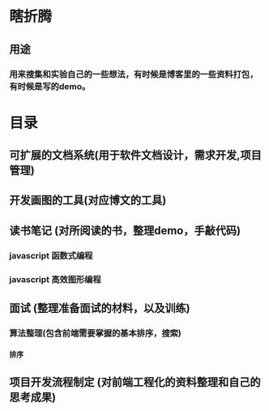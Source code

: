 # 瞎折腾

## 用途

### 用来搜集和实验自己的一些想法，有时候是博客里的一些资料打包，有时候是写的demo。


# 目录

## 可扩展的文档系统(用于软件文档设计，需求开发,项目管理)

## 开发画图的工具(对应博文的工具)

## 读书笔记 (对所阅读的书，整理demo，手敲代码)

### javascript 函数式编程

### javascript 高效图形编程

## 面试 (整理准备面试的材料，以及训练)

### 算法整理(包含前端需要掌握的基本排序，搜索)


#### 排序

## 项目开发流程制定 (对前端工程化的资料整理和自己的思考成果)

